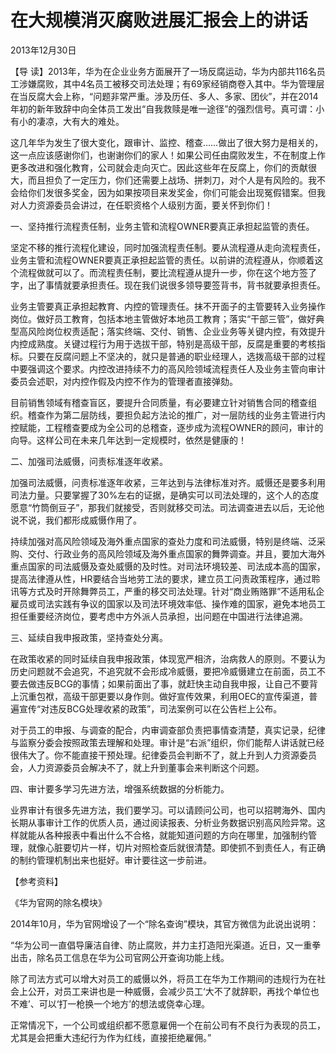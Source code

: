 # 在大规模消灭腐败进展汇报会上的讲话

2013年12月30日

【导 读】2013年，华为在企业业务方面展开了一场反腐运动，华为内部共116名员工涉嫌腐败，其中4名员工被移交司法处理；有69家经销商卷入其中。华为管理层在当反腐大会上称，“问题非常严重。涉及历任、多人、多家、团伙”，并在2014年初的新年致辞中向全体员工发出“自我救赎是唯一途径”的强烈信号。真可谓：小有小的凄凉，大有大的难处。

这几年华为发生了很大变化，跟审计、监控、稽查……做出了很大努力是相关的，这一点应该感谢你们，也谢谢你们的家人！如果公司任由腐败发生，不在制度上作更多改进和强化教育，公司就会走向灭亡。因此这些年在反腐上，你们的贡献很大，而且担负了一定压力，你们还需要上战场、拼刺刀，对个人是有风险的。我不会给你们发很多奖金，因为如果按项目来发奖金，你们可能会出现冤假错案。但我对人力资源委员会讲过，在任职资格个人级别方面，要关怀到你们！

一、坚持推行流程责任制，业务主管和流程OWNER要真正承担起监管的责任。

坚定不移的推行流程化建设，同时加强流程责任制。要从流程遵从走向流程责任，业务主管和流程OWNER要真正承担起监管的责任。以前讲的流程遵从，你顺着这个流程做就可以了。而流程责任制，要比流程遵从提升一步，你在这个地方签了字，出了事情就要承担责任。现在我们说很多领导要签背书，背书就要承担责任。

业务主管要真正承担起教育、内控的管理责任。抹不开面子的主管要转入业务操作岗位。做好员工教育，包括本地主管做好本地员工教育；落实“干部三管”，做好典型高风险岗位权责适配；落实终端、交付、销售、企业业务等关键内控，有效提升内控成熟度。关键过程行为用于选拔干部，特别是高级干部，反腐是重要的考核指标。只要在反腐问题上不坚决的，就只是普通的职业经理人，选拨高级干部的过程中要强调这个要求。内控改进持续不力的高风险领域流程责任人及业务主管向审计委员会述职，对内控作假及内控不作为的管理者直接弹劾。

目前销售领域有稽查盲区，要提升合同质量，有必要建立针对销售合同的稽查组织。稽查作为第二层防线，要担负起方法论的推广，对一层防线的业务主管进行内控赋能，工程稽查要成为全公司的总稽查，逐步成为流程OWNER的顾问，审计的向导。这样公司在未来几年达到一定规模时，依然是健康的！

二、加强司法威慑，问责标准逐年收紧。

加强司法威慑，问责标准逐年收紧，三年达到与法律标准对齐。威慑还是要多利用司法力量。只要掌握了30%左右的证据，是确实可以司法处理的，这个人的态度愿意“竹筒倒豆子”，那我们就接受，否则就移交司法。司法调查进去以后，无论他说不说，我们都形成威慑作用了。

持续加强对高风险领域及海外重点国家的查处力度和司法威慑，特别是终端、泛采购、交付、行政业务的高风险领域及海外重点国家的舞弊调查。并且，要加大海外重点国家的司法威慑及查处威慑的及时性。对司法环境较差、司法成本高的国家，提高法律遵从性，HR要结合当地劳工法的要求，建立员工问责政策程序，通过聆讯等方式及时开除舞弊员工，严重的移交司法处理。针对“商业贿赂罪”不适用私企雇员或司法实践有争议的国家以及司法环境效率低、操作难的国家，避免本地员工担任重要经济岗位，要考虑中方外派人员承担，出问题在中国进行法律追溯。

三、延续自我申报政策，坚持查处分离。

在政策收紧的同时延续自我申报政策，体现宽严相济，治病救人的原则。不要认为历史问题就不会追究，不追究就不会形成冷威慑，要把冷威慑建立在前面，员工不要去做违反BCG的事情；如果前面出了事，就赶快主动自我申报，让自己不要背上沉重包袱，高级干部更要以身作则。做好宣传效果，利用OEC的宣传渠道，普遍宣传“对违反BCG处理收紧的政策”，司法案例可以在公告栏上公布。

对于员工的申报、与调查的配合，内审调查部负责把事情查清楚，真实记录，纪律与监察分委会按照政策去理解和处理。审计是“右派”组织，你们能帮人讲话就已经很伟大了。你不能直接干预处理。纪律委员会判断不了，就上升到人力资源委员会，人力资源委员会解决不了，就上升到董事会来判断这个问题。

四、审计要多学习先进方法，增强系统数据的分析能力。

业界审计有很多先进方法，我们要学习。可以请顾问公司，也可以招聘海外、国内长期从事审计工作的优质人员，通过阅读报表、分析业务数据识别高风险异常。这样就能从各种报表中看出什么不合格，就能知道问题的方向在哪里，加强制约管理，就像心脏要切片一样，切片对照检查后就很清楚。即使抓不到责任人，有正确的制约管理机制出来也挺好。审计要往这一步前进。

【参考资料】

《华为官网的除名模块》

2014年10月，华为官网增设了一个“除名查询”模块，其官方微信为此说出说明：

“华为公司一直倡导廉洁自律、防止腐败，并力主打造阳光渠道。近日，又一重拳出击，除名员工信息在华为公司官网公开查询功能上线。

除了司法方式可以增大对员工的威慑以外，将员工在华为工作期间的违规行为在社会上公开，对员工来讲也是一种威慑，会减少员工‘大不了就辞职，再找个单位也不难’、可以‘打一枪换一个地方’的想法或侥幸心理。

正常情况下，一个公司或组织都不愿意雇佣一个在前公司有不良行为表现的员工，尤其是会把重大违纪行为作为红线，直接拒绝雇佣。”

